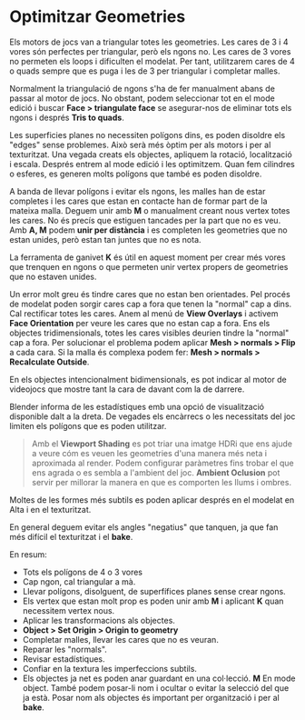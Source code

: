 # Optimitzar Geometries

Els motors de jocs van a triangular totes les geometries. Les cares de 3 i 4 vores són perfectes per triangular, però els ngons no. Les cares de 3 vores no permeten els loops i dificulten el modelat. Per tant, utilitzarem cares de 4 o quads sempre que es puga i les de 3 per triangular i completar malles.

Normalment la triangulació de ngons s'ha de fer manualment abans de passar al motor de jocs. No obstant, podem seleccionar tot en el mode edició i buscar **Face > triangulate face** se asegurar-nos de eliminar tots els ngons i després **Tris to quads**.  

Les superficies planes no necessiten polígons dins, es poden disoldre els "edges" sense problemes. Això serà més òptim per als motors i per al texturitzat. Una vegada creats els objectes, apliquem la rotació, localització i escala. Després entrem al mode edició i les optimitzem. Quan fem cilindres o esferes, es generen molts polígons que també es poden disoldre.

A banda de llevar polígons i evitar els ngons, les malles han de estar completes i les cares que estan en contacte han de formar part de la mateixa malla. Deguem unir amb **M** o manualment creant nous vertex totes les cares. No és precís que estiguen tancades per la part que no es veu. Amb **A, M** podem **unir per distància** i es completen les geometries que no estan unides, però estan tan juntes que no es nota.

La ferramenta de ganivet **K** és útil en aquest moment per crear més vores que trenquen en ngons o que permeten unir vertex propers de geometries que no estaven unides.

Un error molt greu és tindre cares que no estan ben orientades. Pel procés de modelat poden sorgir cares cap a fora que tenen la "normal" cap a dins. Cal rectificar totes les cares. Anem al menú de **View Overlays** i activem **Face Orientation** per veure les cares que no estan cap a fora. Ens els objectes tridimensionals, totes les cares visibles deurien tindre la "normal" cap a fora. Per solucionar el problema podem aplicar **Mesh > normals > Flip** a cada cara. Si la malla és complexa podem fer: **Mesh > normals > Recalculate Outside**.

En els objectes intencionalment bidimensionals, es pot indicar al motor de videojocs que mostre tant la cara de davant com la de darrere.

Blender informa de les estadístiques emb una opció de visualització disponible dalt a la dreta. De vegades els encàrrecs o les necessitats del joc limiten els polígons que es poden utilitzar.

> Amb el **Viewport Shading** es pot triar una imatge HDRi que ens ajude a veure cóm es veuen les geometries d'una manera més neta i aproximada al render. Podem configurar paràmetres fins trobar el que ens agrada o es sembla a l'ambient del joc. **Ambient Oclusion** pot servir per millorar la manera en que es comporten les llums i ombres. 

Moltes de les formes més subtils es poden aplicar després en el modelat en Alta i en el texturitzat.

En general deguem evitar els angles "negatius" que tanquen, ja que fan més difícil el texturitzat i el **bake**.

En resum:

* Tots els polígons de 4 o 3 vores
* Cap ngon, cal triangular a mà.
* Llevar polígons, disolguent, de superfífices planes sense crear ngons. 
* Els vertex que estan molt prop es poden unir amb **M** i aplicant **K** quan necessitem vertex nous.
* Aplicar les transformacions als objectes.
* **Object > Set Origin > Origin to geometry**
* Completar malles, llevar les cares que no es veuran.
* Reparar les "normals".
* Revisar estadístiques.
* Confiar en la textura les imperfeccions subtils.
* Els objectes ja net es poden anar guardant en una col·lecció. **M** En mode object. També podem posar-li nom i ocultar o evitar la selecció del que ja està. Posar nom als objectes és important per organització i per al **bake**. 